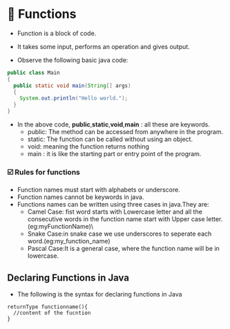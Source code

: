 # 🌟 Functions

- Function is a  block of code.
- It takes some input, performs an operation and gives output.

- Observe the following basic java code:
```java
public class Main
{
  public static void main(String[] args)
  {
    System.out.println("Hello world.");
  }
}
```

- In the above code, **public**,**static**,**void**,**main** : all these are keywords.
  - public: The method can be accessed from anywhere in the program.
  - static: The function can be called without using an  object.
  - void: meaning the function returns nothing
  - main  : it is like the starting part or entry point of the program.
 

 ### ☑️ Rules for functions

 - Function names must start with alphabets or underscore.
 - Function names cannot be keywords in java.
 - Functions names can be written using three cases in java.They are:
    - Camel Case: fist word starts with Lowercase letter and all the consecutive words in the function name start with Upper case letter.(eg:myFunctionName)\
    - Snake Case:in snake case we use underscores to seperate each word.(eg:my_function_name)
    - Pascal Case:It is a general case, where the function name will be in lowercase.
  


## Declaring Functions in Java

- The following is the syntax for declaring functions in Java

```
returnType functionname(){
  //content of the fucntion
}
```

